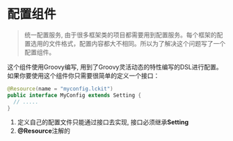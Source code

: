 # 配置组件
> 统一配置服务, 由于很多框架类的项目都需要用到配置服务。每个框架的配置选用的文件格式，配置内容都大不相同。所以为了解决这个问题写了一个配置组件。

这个组件使用Groovy编写, 用到了Groovy灵活动态的特性编写的DSL进行配置。如果你要使用这个组件你只需要很简单的定义一个接口：

```java
@Resource(name = "myconfig.lckit")
public interface MyConfig extends Setting {
  // .....
}
```
1. 定义自己的配置文件只能通过接口去实现, 接口必须继承**Setting**
2. **@Resource**注解的
